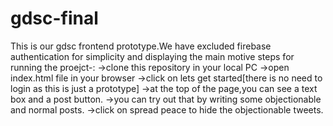 # gdsc-final
This is our gdsc frontend prototype.We have excluded firebase authentication for simplicity and displaying the main motive
steps for running the proejct-:
->clone this repository in your local PC
->open index.html file in your browser
->click on lets get started[there is no need to login as this is just a prototype]
->at the top of the page,you can see a text box and a post button.
->you can try out that by writing some objectionable and normal posts.
->click on spread peace to hide the objectionable tweets.
